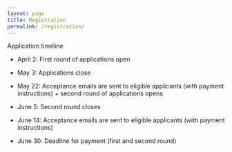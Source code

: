 ```yaml
---
layout: page
title: Registration
permalink: /registration/
---
```


Application timeline

- April 2: First round of applications open
  
- May 3: Applications close
  
- May 22: Acceptance emails are sent to eligible applicants (with payment instructions) + second round of applications opens
  
- June 5: Second round closes

- June 14: Acceptance emails are sent to eligible applicants (with payment instructions)

- June 30: Deadline for payment (first and second round)

